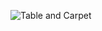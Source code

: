 ![Table and Carpet](https://user-images.githubusercontent.com/81292141/135717156-0d515920-15ee-4cc2-bfd9-cf41165221ec.png)